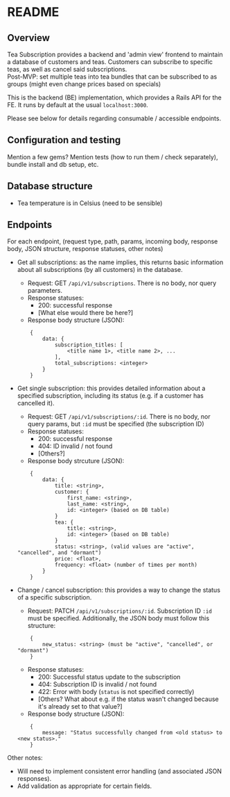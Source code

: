 # README

## Overview

Tea Subscription provides a backend and 'admin view' frontend to maintain a database of customers and teas.  Customers can subscribe to specific teas, as well as cancel said subscriptions.  
Post-MVP: set multiple teas into tea bundles that can be subscribed to as groups (might even change prices based on specials)

This is the backend (BE) implementation, which provides a Rails API for the FE.  It runs by default at the usual `localhost:3000`.  

Please see below for details regarding consumable / accessible endpoints.

## Configuration and testing

Mention a few gems?  Mention tests (how to run them / check separately), bundle install and db setup, etc.

## Database structure

- Tea temperature is in Celsius (need to be sensible)

## Endpoints

For each endpoint, (request type, path, params, incoming body, response body, JSON structure, response statuses, other notes)

- Get all subscriptions: as the name implies, this returns basic information about all subscriptions (by all customers) in the database.
    - Request: GET `/api/v1/subscriptions`.  There is no body, nor query parameters.
    - Response statuses:
        - 200: successful response
        - \[What else would there be here?\]
    - Response body structure (JSON):
    ```
        {
            data: {
                subscription_titles: [
                    <title name 1>, <title name 2>, ...
                ],
                total_subscriptions: <integer>
            }
        }
    ```

- Get single subscription: this provides detailed information about a specified subscription, including its status (e.g. if a customer has cancelled it).
    - Request: GET `/api/v1/subscriptions/:id`.  There is no body, nor query params, but `:id` must be specified (the subscription ID)
    - Response statuses:
        - 200: successful response
        - 404: ID invalid / not found
        - \[Others?\]
    - Response body strcuture (JSON):
    ```
        {
            data: {
                title: <string>,
                customer: {
                    first_name: <string>,
                    last_name: <string>,
                    id: <integer> (based on DB table)
                }
                tea: {
                    title: <string>,
                    id: <integer> (based on DB table)
                }
                status: <string>, (valid values are "active", "cancelled", and "dormant")
                price: <float>,
                frequency: <float> (number of times per month) 
            }
        }
    ```
- Change / cancel subscription: this provides a way to change the status of a specific subscription.
    - Request: PATCH `/api/v1/subscriptions/:id`.  Subscription ID `:id` must be specified.  Additionally, the JSON body must follow this structure:
    ```
        {
            new_status: <string> (must be "active", "cancelled", or "dormant")
        }
    ```
    - Response statuses:
        - 200: Successful status update to the subscription
        - 404: Subscription ID is invalid / not found
        - 422: Error with body (`status` is not specified correctly)
        - \[Others?  What about e.g. if the status wasn't changed because it's already set to that value?\]
    - Response body structure (JSON):
    ```
        {
            message: "Status successfully changed from <old status> to <new status>."
        }
    ```

Other notes:
- Will need to implement consistent error handling (and associated JSON responses).
- Add validation as appropriate for certain fields.
